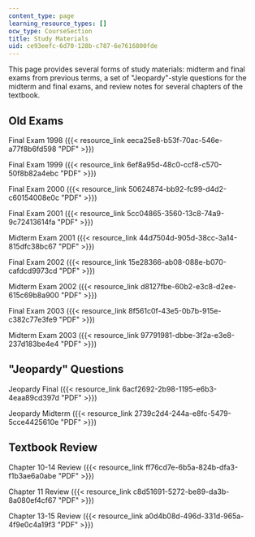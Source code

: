 ```yaml
---
content_type: page
learning_resource_types: []
ocw_type: CourseSection
title: Study Materials
uid: ce93eefc-6d70-128b-c787-6e7616800fde
---
```


This page provides several forms of study materials: midterm and final exams from previous terms, a set of "Jeopardy"-style questions for the midterm and final exams, and review notes for several chapters of the textbook.

Old Exams
---------

Final Exam 1998 ({{< resource_link eeca25e8-b53f-70ac-546e-a77f8b6fd598 "PDF" >}})

Final Exam 1999 ({{< resource_link 6ef8a95d-48c0-ccf8-c570-50f8b82a4ebc "PDF" >}})

Final Exam 2000 ({{< resource_link 50624874-bb92-fc99-d4d2-c60154008e0c "PDF" >}})

Final Exam 2001 ({{< resource_link 5cc04865-3560-13c8-74a9-9c72413614fa "PDF" >}})

Midterm Exam 2001 ({{< resource_link 44d7504d-905d-38cc-3a14-815dfc38bc67 "PDF" >}})

Final Exam 2002 ({{< resource_link 15e28366-ab08-088e-b070-cafdcd9973cd "PDF" >}})

Midterm Exam 2002 ({{< resource_link d8127fbe-60b2-e3c8-d2ee-615c69b8a900 "PDF" >}})

Final Exam 2003 ({{< resource_link 8f561c0f-43e5-0b7b-915e-c382c77e3fe9 "PDF" >}})

Midterm Exam 2003 ({{< resource_link 97791981-dbbe-3f2a-e3e8-237d183be4e4 "PDF" >}})

"Jeopardy" Questions
--------------------

Jeopardy Final ({{< resource_link 6acf2692-2b98-1195-e6b3-4eaa89cd397d "PDF" >}})

Jeopardy Midterm ({{< resource_link 2739c2d4-244a-e8fc-5479-5cce4425610e "PDF" >}})

Textbook Review
---------------

Chapter 10-14 Review ({{< resource_link ff76cd7e-6b5a-824b-dfa3-f1b3ae6a0abe "PDF" >}})

Chapter 11 Review ({{< resource_link c8d51691-5272-be89-da3b-8a080ef4cf67 "PDF" >}})

Chapter 13-15 Review ({{< resource_link a0d4b08d-496d-331d-965a-4f9e0c4a19f3 "PDF" >}})